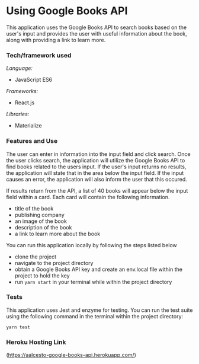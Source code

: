 # Using Google Books API
This application uses the Google Books API to search books based on the user's input and provides the user with useful information about the book, along with providing a link to learn more.

### Tech/framework used
*Language:*
- JavaScript ES6

*Frameworks:*
- React.js

*Libraries:*
- Materialize

### Features and Use
The user can enter in information into the input field and click search. Once the user clicks search, the application will utilize the Google Books API to find books related to the users input. If the user's input returns no results, the application will state that in the area below the input field. If the input causes an error, the application will also inform the user that this occured.

If results return from the API, a list of 40 books will appear below the input field within a card. Each card will contain the following information.

- title of the book
- publishing company
- an image of the book
- description of the book
- a link to learn more about the book

You can run this application locally by following the steps listed below
- clone the project
- navigate to the project directory
- obtain a Google Books API key and create an env.local file within the project to hold the key
- run ```yarn start``` in your terminal while within the project directory

### Tests
This application uses Jest and enzyme for testing. You can run the test suite using the following command in the terminal within the project directory:

```
yarn test
```

### Heroku Hosting Link
(https://aalcesto-google-books-api.herokuapp.com/)